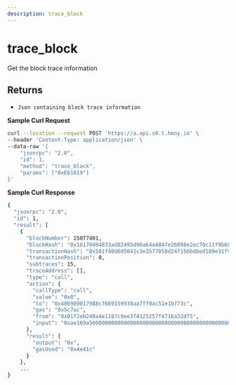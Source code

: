 ```yaml
---
description: trace_block
---
```


# trace\_block

Get the block trace information

## Returns

* `Json containing block trace information`

**Sample Curl Request**

```bash
curl --location --request POST 'https://a.api.s0.t.hmny.io' \
--header 'Content-Type: application/json' \
--data-raw '{
    "jsonrpc": "2.0",
    "id": 1,
    "method": "trace_block",
    "params": ["0xE61019"]
}'
```

**Sample Curl Response**

```bash
{
  "jsonrpc": "2.0",
  "id": 1,
  "result": [
    {
      "blockNumber": 15077401,
      "blockHash": "0x16170404833ad82495d96a64a484fe26098e2ec70c11f9b681574771ce2ee073",
      "transactionHash": "0x581f40d605041c3e3577058d24f156bd8ed189e31f903bc3f3bf5083b3a4e14b",
      "transactionPosition": 0,
      "subtraces": 15,
      "traceAddress": [],
      "type": "call",
      "action": {
        "callType": "call",
        "value": "0x0",
        "to": "0x406989017988c7689159938aa7ff0ac51e1b773c",
        "gas": "0x5c7ac",
        "from": "0x01f2eb240a4e1187c9ee3f4125257f4716a32d75",
        "input": "0xae169a500000000000000000000000000000000000000000000000000000000000000004"
      },
      "result": {
        "output": "0x",
        "gasUsed": "0x4e41c"
      }
    },
    ...
}
```
